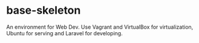 # base-skeleton
An environment for Web Dev. Use Vagrant and VirtualBox for virtualization, Ubuntu for serving and Laravel for developing.
